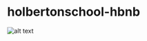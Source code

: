 # holbertonschool-hbnb
![alt text](https://www.mermaidchart.com/app/projects/da194daf-7df4-4d20-bb72-55dc5564de8e/diagrams/92cf6e30-8ccb-4114-826c-ec5e7cfa489a/version/v0.1/edit)